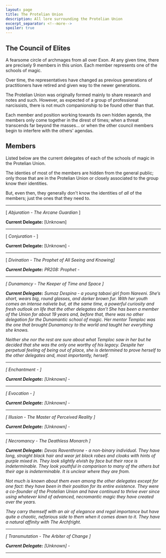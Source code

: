 ```yaml
---
layout: page
title: The Protelian Union
description: All lore surrounding the Protelian Union
excerpt_separator: <!--more-->
spoiler: true
---
```


## The Council of Elites

A fearsome circle of archmages from all over Exon. At any given time, there are precisely 9 members in this union. Each member represents one of the schools of magic.

Over time, the representatives have changed as previous generations of practitioners have retired and given way to the newer generations.

The Protelian Union was originally formed mainly to share research and notes and such. However, as expected of a group of professional narcissists, there is not much companionship to be found other than that.

Each member and position working towards its own hidden agenda, the members only come together in the direst of times; when a threat transcends far beyond the masses... or when the other council members begin to interfere with the others' agendas.

## Members

Listed below are the current delegates of each of the schools of magic in the Protelian Union.

The identies of most of the members are hidden from the general public; only those that are in the Protelian Union or closely associated to the group know their identities.

But, even then, they generally don't know the identities of <em>all</em> of the members; just the ones that they need to.

---

[ <em>Abjuration - The Arcane Guardian</em> ]

<strong>Current Delegate:</strong> [Unknown]

---

[ <em>Conjuration -</em> ]

<strong>Current Delegate:</strong> [Unknown] -

---

[ <em>Divination - The Prophet of All Seeing and Knowing]

<strong>Current Delegate:</strong> PR208: Prophet -

---

[ <em>Dunamancy - The Keeper of Time and Space</em> ]

<strong>Current Delegate:</strong> Sumaz Despina - a young tabaxi girl from Nareeni. She’s short, wears big, round glasses, and darker brown fur. With her youth comes an intense naïvete but, at the same time, a powerful curiosity and fresh outlook on life that the other delegates don’t
She has been a member of the Union for about 19 years and, before that, there was no other delegation for the Dunamantic school of magic. Her mentor Temploc was the one that brought Dunamancy to the world and taught her everything she knows.

Neither she nor the rest are sure about what Temploc saw in her but he decided that she was the only one worthy of his legacy. Despite her perpetual feeling of being out of place, she is determined to prove herself to the other delegates and, most importantly, herself.

---

[ <em>Enchantment - </em> ]

<strong>Current Delegate:</strong> [Unknown] -

---

[ <em>Evocation -</em> ]

<strong>Current Delegate:</strong> [Unknown] -

---

[ <em>Illusion - The Master of Perceived Reality</em> ]

<strong>Current Delegate:</strong> [Unknown] -

---

[ <em>Necromancy - The Deathless Monarch</em> ]

<strong>Current Delegate:</strong> Devas Raventhrone - a non-binary individual. They have long, straight black hair and wear jet black robes and cloaks with hints of purple mixed in. They look slightly elvish by face but their race is indeterminable. They look youthful in comparison to many of the others but their age is indeterminable. It is unclear where they are from.

Not much is known about them even among the other delegates except for one fact: they have been in their position for its entire existence. They were a co-founder of the Protelian Union and have continued to thrive ever since using whatever kind of advanced, necromantic magic they have created over the years.

They carry themself with an air of elegance and regal importance but have quite a chaotic, nefarious side to them when it comes down to it. They have a natural affinity with The Archfright.

---

[ <em>Transmutation - The Arbiter of Change</em> ]

<strong>Current Delegate:</strong> [Unknown] -

---
